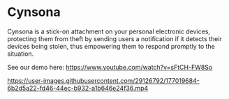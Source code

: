 # Cynsona
Cynsona is a stick-on attachment on your personal electronic devices, protecting them from theft by sending users a notification if it detects their devices being stolen, thus empowering them to respond promptly to the situation.

See our demo here: https://www.youtube.com/watch?v=sFtCH-FW8So

https://user-images.githubusercontent.com/29126792/177019684-6b2d5a22-fd46-44ec-b932-a1b646e24f36.mp4
